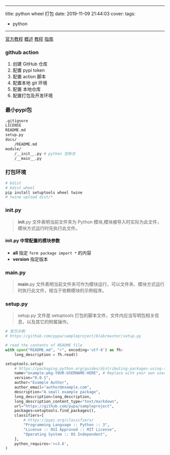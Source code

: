 <!--
 * @Author: your name
 * @Date: 2019-11-09 21:44:03
 * @LastEditTime: 2020-04-26 14:28:12
 * @LastEditors: Please set LastEditors
 * @Description: In User Settings Edit
 * @FilePath: \DukeBode.github.io\source\_posts\python-wheel.md
 -->
---
title: python wheel 打包
date: 2019-11-09 21:44:03
cover:
tags:
- python
---

[官方教程](https://packaging.python.org/)
[概述](https://packaging.python.org/overview/)
[教程](https://packaging.python.org/tutorials/)
[指南](https://packaging.python.org/guides/)

<!-- more -->

### github action

1. 创建 GitHub 仓库
1. 配置 pypi token
1. 配置 action 脚本
1. 配置本地 git 环境
1. 配置 本地仓库
1. 配置打包及开发环境

### 最小pypi包

```sh
.gitignore
LICENSE
README.md
setup.py
docs/
    /README.md
module/
    /__init__.py # python 包标志
    /__main__.py
```

### 打包环境

```sh
# bdist
# bdist_wheel
pip install setuptools wheel twine
# twine upload dist/*
```

### __init__.py

> __init__.py 文件表明当前文件夹为 Python 模块,模块被导入时实际为此文件，模块方式运行时先执行此文件。

#### __init__.py 中常配置的模块参数

- __all__ 指定 `form package import *` 的内容
- __version__ 指定版本

### __main__.py

> __main__.py 文件表明当前文件夹可作为模块运行，可以文件夹、模块方式运行时执行此文件，相当于依赖模块的示例程序。

### setup.py

> setup.py 文件是 setuptools 打包的脚本文件，文件内应当写明包相关信息，以及其它的附属操作。

```py
# 官方示例
# https://github.com/pypa/sampleproject/blob/master/setup.py

# read the contents of README file
with open("README.md", "r", encoding='utf-8') as fh:
    long_description = fh.read()

setuptools.setup(
    # https://packaging.python.org/guides/distributing-packages-using-setuptools/
    name="example-pkg-YOUR-USERNAME-HERE", # Replace with your own username
    version="0.0.1",
    author="Example Author",
    author_email="author@example.com",
    description="A small example package",
    long_description=long_description,
    long_description_content_type="text/markdown",
    url="https://github.com/pypa/sampleproject",
    packages=setuptools.find_packages(),
    classifiers=[
        # https://pypi.org/classifiers/
        "Programming Language :: Python :: 3",
        "License :: OSI Approved :: MIT License",
        "Operating System :: OS Independent",
    ],
    python_requires='>=3.6',
)
```
